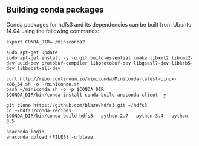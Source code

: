 ## Building conda packages

Conda packages for hdfs3 and its dependencies can be built from Ubuntu 14.04
using the following commands:

```
export CONDA_DIR=~/miniconda2

sudo apt-get update
sudo apt-get install -y -q git build-essential cmake libxml2 libxml2-dev uuid-dev protobuf-compiler libprotobuf-dev libgsasl7-dev libkrb5-dev libboost-all-dev

curl http://repo.continuum.io/miniconda/Miniconda-latest-Linux-x86_64.sh -o ~/miniconda.sh
bash ~/miniconda.sh -b -p $CONDA_DIR
$CONDA_DIR/bin/conda install conda-build anaconda-client -y

git clone https://github.com/blaze/hdfs3.git ~/hdfs3
cd ~/hdfs3/conda-recipes
$CONDA_DIR/bin/conda build hdfs3 --python 2.7 --python 3.4 --python 3.5

anaconda login
anaconda upload {FILES} -u blaze
```
